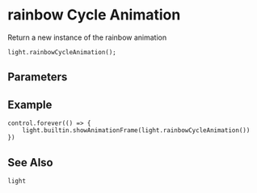 # rainbow Cycle Animation

Return a new instance of the rainbow animation

```sig
light.rainbowCycleAnimation();
```

## Parameters


## Example

```blocks
control.forever(() => {
    light.builtin.showAnimationFrame(light.rainbowCycleAnimation())
})
```

## See Also

```package
light
```
